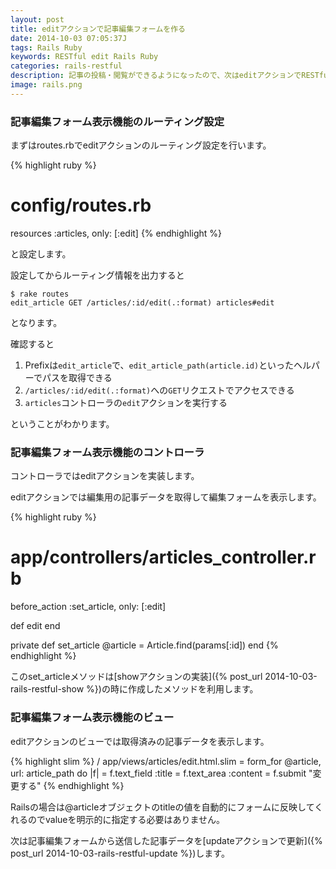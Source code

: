 ```yaml
---
layout: post
title: editアクションで記事編集フォームを作る
date: 2014-10-03 07:05:37J
tags: Rails Ruby
keywords: RESTful edit Rails Ruby
categories: rails-restful
description: 記事の投稿・閲覧ができるようになったので、次はeditアクションでRESTfulな記事編集フォーム表示を行います。
image: rails.png
---
```




### 記事編集フォーム表示機能のルーティング設定

まずはroutes.rbでeditアクションのルーティング設定を行います。

{% highlight ruby %}
# config/routes.rb
resources :articles, only: [:edit]
{% endhighlight %}

と設定します。

設定してからルーティング情報を出力すると

    $ rake routes
    edit_article GET /articles/:id/edit(.:format) articles#edit

となります。

確認すると

1. Prefixは`edit_article`で、`edit_article_path(article.id)`といったヘルパーでパスを取得できる
2. `/articles/:id/edit(.:format)`への`GET`リクエストでアクセスできる
3. `articles`コントローラの`edit`アクションを実行する

ということがわかります。

### 記事編集フォーム表示機能のコントローラ

コントローラではeditアクションを実装します。

editアクションでは編集用の記事データを取得して編集フォームを表示します。

{% highlight ruby %}
# app/controllers/articles_controller.rb
before_action :set_article, only: [:edit]

def edit
end

private
  def set_article
    @article = Article.find(params[:id])
  end
{% endhighlight %}

このset_articleメソッドは[showアクションの実装]({% post_url 2014-10-03-rails-restful-show %})の時に作成したメソッドを利用します。

### 記事編集フォーム表示機能のビュー

editアクションのビューでは取得済みの記事データを表示します。

{% highlight slim %}
/ app/views/articles/edit.html.slim
= form_for @article, url: article_path do |f|
  = f.text_field :title
  = f.text_area :content
  = f.submit "変更する"
{% endhighlight %}

Railsの場合は@articleオブジェクトのtitleの値を自動的にフォームに反映してくれるのでvalueを明示的に指定する必要はありません。

次は記事編集フォームから送信した記事データを[updateアクションで更新]({% post_url 2014-10-03-rails-restful-update %})します。
